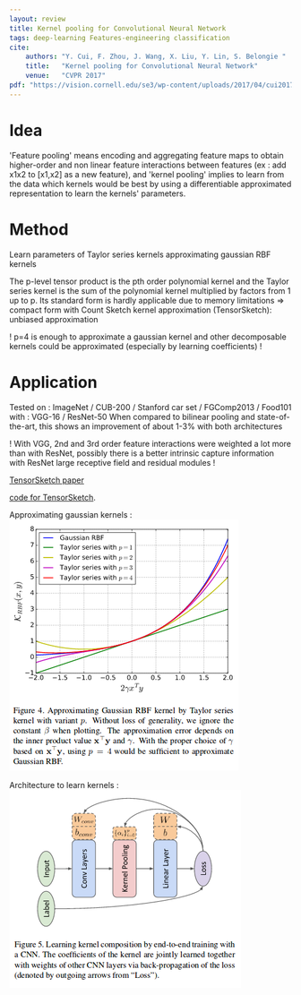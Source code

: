 ```yaml
---
layout: review
title: Kernel pooling for Convolutional Neural Network
tags: deep-learning Features-engineering classification
cite:
    authors: "Y. Cui, F. Zhou, J. Wang, X. Liu, Y. Lin, S. Belongie "
    title:   "Kernel pooling for Convolutional Neural Network"
    venue:   "CVPR 2017"
pdf: "https://vision.cornell.edu/se3/wp-content/uploads/2017/04/cui2017cvpr.pdf"
---
```


# Idea
  'Feature pooling' means encoding and aggregating feature maps to obtain higher-order and non linear feature interactions between features (ex : add x1x2 to [x1,x2] as a new feature), and 'kernel pooling' implies to learn from the data which kernels would be best by using a differentiable approximated representation to learn the kernels' parameters.
   
# Method
  Learn parameters of Taylor series kernels approximating gaussian RBF kernels
  
  The p-level tensor product is the pth order polynomial kernel and the Taylor series kernel is the sum of the polynomial kernel multiplied by factors from 1 up to p.
	Its standard form is hardly applicable due to memory limitations => compact form with Count Sketch kernel approximation (TensorSketch): unbiased approximation
	
! p=4 is enough to approximate a gaussian kernel and other decomposable kernels could be approximated (especially by learning coefficients) !

# Application
Tested on : ImageNet / CUB-200 / Stanford car set / FGComp2013 / Food101 
with : VGG-16 / ResNet-50
When compared to bilinear pooling and state-of-the-art, this shows an improvement of about 1-3% with both architectures

! With VGG, 2nd and 3rd order feature interactions were weighted a lot more than with ResNet, possibly there is a better intrinsic capture information with ResNet large receptive field and residual modules !

[TensorSketch paper]("http://www.itu.dk/people/pagh/papers/tensorsketch.pdf")

[code for TensorSketch]("http://www.itu.dk/people/ndap/TensorSketch.m").

Approximating gaussian kernels :
![](/deep-learning/images/kernelpooling/gaussian-kernel-approx.png)

Architecture to learn kernels :
![](/deep-learning/images/kernelpooling/architecture.png)




